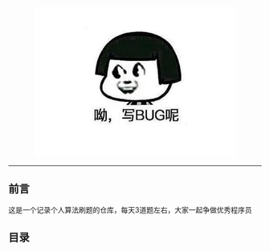 <div align=center><img src="./assets/icon.jpg" width=400 height=300/></div>

-----------------------------

## 前言

这是一个记录个人算法刷题的仓库，每天3道题左右，大家一起争做优秀程序员

## 目录

